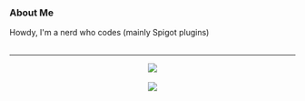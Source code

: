 ### About Me
Howdy, I'm a nerd who codes (mainly Spigot plugins)
<br/>
<br/>
***


<div align="center">
 <img src="https://github-readme-stats.vercel.app/api?username=FigT&count_private=true&include_all_commits=true&show_icons=true&theme=cobalt"/>
</div>
<br/>
<div align="center">
 <img src="https://github-readme-stats.vercel.app/api/top-langs/?username=FigT&layout=compact&theme=cobalt"/>
</div>
